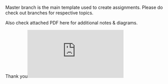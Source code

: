 Master branch is the main template used to create assignments. 
Please do check out branches for respective topics.

Also check attached PDF here for additional notes & diagrams.

Thank you![ASP-MVC-Octet-University-Notes.pdf](https://github.com/user-attachments/files/18445393/ASP-MVC-Octet-University-Notes.pdf)
